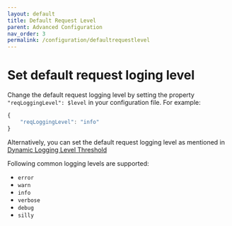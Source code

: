 ```yaml
---
layout: default
title: Default Request Level
parent: Advanced Configuration
nav_order: 3
permalink: /configuration/defaultrequestlevel
---
```


# Set default request loging level

Change the default request logging level by setting the property `"reqLoggingLevel": $level` in your configuration file. For example:

```js
{
    "reqLoggingLevel": "info"
}
```

Alternatively, you can set the default request logging level as mentioned in [Dynamic Logging Level Threshold](/cf-nodejs-logging-support/advanced-usage/dynamic-logging-level-threshold)

Following common logging levels are supported:

- `error`
- `warn`
- `info`
- `verbose`
- `debug`
- `silly`
